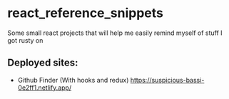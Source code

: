 # react_reference_snippets
Some small react projects that will help me easily remind myself of stuff I got rusty on

## Deployed sites:

 - Github Finder (With hooks and redux) https://suspicious-bassi-0e2ff1.netlify.app/
